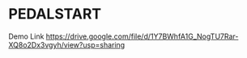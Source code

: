 # PEDALSTART
Demo Link
https://drive.google.com/file/d/1Y7BWhfA1G_NogTU7Rar-XQ8o2Dx3vgyh/view?usp=sharing
